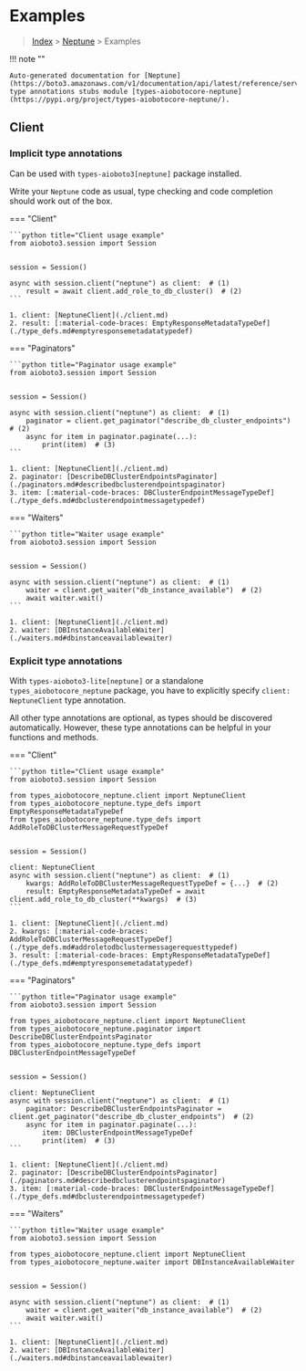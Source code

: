 # Examples

> [Index](../README.md) > [Neptune](./README.md) > Examples

!!! note ""

    Auto-generated documentation for [Neptune](https://boto3.amazonaws.com/v1/documentation/api/latest/reference/services/neptune.html#Neptune)
    type annotations stubs module [types-aiobotocore-neptune](https://pypi.org/project/types-aiobotocore-neptune/).

## Client

### Implicit type annotations

Can be used with `types-aioboto3[neptune]` package installed.

Write your `Neptune` code as usual,
type checking and code completion should work out of the box.



=== "Client"

    ```python title="Client usage example"
    from aioboto3.session import Session


    session = Session()

    async with session.client("neptune") as client:  # (1)
        result = await client.add_role_to_db_cluster()  # (2)
    ```

    1. client: [NeptuneClient](./client.md)
    2. result: [:material-code-braces: EmptyResponseMetadataTypeDef](./type_defs.md#emptyresponsemetadatatypedef) 



=== "Paginators"

    ```python title="Paginator usage example"
    from aioboto3.session import Session


    session = Session()

    async with session.client("neptune") as client:  # (1)
        paginator = client.get_paginator("describe_db_cluster_endpoints")  # (2)
        async for item in paginator.paginate(...):
            print(item)  # (3)
    ```

    1. client: [NeptuneClient](./client.md)
    2. paginator: [DescribeDBClusterEndpointsPaginator](./paginators.md#describedbclusterendpointspaginator)
    3. item: [:material-code-braces: DBClusterEndpointMessageTypeDef](./type_defs.md#dbclusterendpointmessagetypedef) 



=== "Waiters"

    ```python title="Waiter usage example"
    from aioboto3.session import Session


    session = Session()

    async with session.client("neptune") as client:  # (1)
        waiter = client.get_waiter("db_instance_available")  # (2)
        await waiter.wait()
    ```

    1. client: [NeptuneClient](./client.md)
    2. waiter: [DBInstanceAvailableWaiter](./waiters.md#dbinstanceavailablewaiter)


### Explicit type annotations

With `types-aioboto3-lite[neptune]`
or a standalone `types_aiobotocore_neptune` package, you have to explicitly specify
`client: NeptuneClient` type annotation.

All other type annotations are optional, as types should be discovered automatically.
However, these type annotations can be helpful in your functions and methods.


=== "Client"

    ```python title="Client usage example"
    from aioboto3.session import Session

    from types_aiobotocore_neptune.client import NeptuneClient
    from types_aiobotocore_neptune.type_defs import EmptyResponseMetadataTypeDef
    from types_aiobotocore_neptune.type_defs import AddRoleToDBClusterMessageRequestTypeDef


    session = Session()

    client: NeptuneClient
    async with session.client("neptune") as client:  # (1)
        kwargs: AddRoleToDBClusterMessageRequestTypeDef = {...}  # (2)
        result: EmptyResponseMetadataTypeDef = await client.add_role_to_db_cluster(**kwargs)  # (3)
    ```

    1. client: [NeptuneClient](./client.md)
    2. kwargs: [:material-code-braces: AddRoleToDBClusterMessageRequestTypeDef](./type_defs.md#addroletodbclustermessagerequesttypedef) 
    3. result: [:material-code-braces: EmptyResponseMetadataTypeDef](./type_defs.md#emptyresponsemetadatatypedef) 



=== "Paginators"

    ```python title="Paginator usage example"
    from aioboto3.session import Session

    from types_aiobotocore_neptune.client import NeptuneClient
    from types_aiobotocore_neptune.paginator import DescribeDBClusterEndpointsPaginator
    from types_aiobotocore_neptune.type_defs import DBClusterEndpointMessageTypeDef


    session = Session()

    client: NeptuneClient
    async with session.client("neptune") as client:  # (1)
        paginator: DescribeDBClusterEndpointsPaginator = client.get_paginator("describe_db_cluster_endpoints")  # (2)
        async for item in paginator.paginate(...):
            item: DBClusterEndpointMessageTypeDef
            print(item)  # (3)
    ```

    1. client: [NeptuneClient](./client.md)
    2. paginator: [DescribeDBClusterEndpointsPaginator](./paginators.md#describedbclusterendpointspaginator)
    3. item: [:material-code-braces: DBClusterEndpointMessageTypeDef](./type_defs.md#dbclusterendpointmessagetypedef) 



=== "Waiters"

    ```python title="Waiter usage example"
    from aioboto3.session import Session

    from types_aiobotocore_neptune.client import NeptuneClient
    from types_aiobotocore_neptune.waiter import DBInstanceAvailableWaiter


    session = Session()

    async with session.client("neptune") as client:  # (1)
        waiter = client.get_waiter("db_instance_available")  # (2)
        await waiter.wait()
    ```

    1. client: [NeptuneClient](./client.md)
    2. waiter: [DBInstanceAvailableWaiter](./waiters.md#dbinstanceavailablewaiter)


